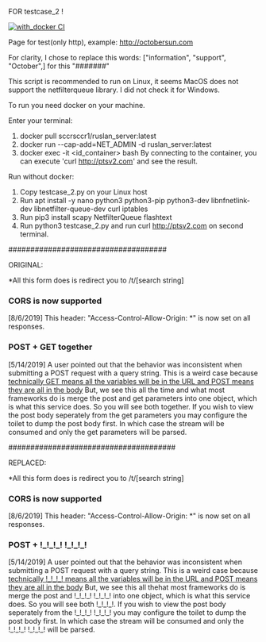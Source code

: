 FOR testcase_2 !

[![with_docker CI](https://github.com/ruslanakhmett/test_cases/actions/workflows/ci.yml/badge.svg)](https://github.com/ruslanakhmett/test_cases/actions/workflows/ci.yml)

Page for test(only http), example: http://octobersun.com

For clarity, I chose to replace this words: ["information", "support", "October",] for this "#######"

This script is recommended to run on Linux, it seems 
MacOS does not support the netfilterqueue library. 
I did not check it for Windows.

To run you need docker on your machine.

Enter your terminal:
1. docker pull sccrsccr1/ruslan_server:latest
2. docker run --cap-add=NET_ADMIN -d ruslan_server:latest
3. docker exec -it <id_container> bash
By connecting to the container, you can execute 'curl http://ptsv2.com' and see the result.


Run without docker:
1. Copy testcase_2.py on your Linux host
2. Run apt install -y nano python3 python3-pip python3-dev libnfnetlink-dev libnetfilter-queue-dev curl iptables
3. Run pip3 install scapy NetfilterQueue flashtext
4. Run python3 testcase_2.py and run curl http://ptsv2.com on second terminal.



####################################

ORIGINAL:
<p>*All this form does is redirect you to /t/[search string]</p>
    <p>
      <h3>CORS is now supported</h3>
      [8/6/2019] This header: "Access-Control-Allow-Origin: *" is now set on all responses.</p>
    <p>
        <h3>POST + GET together</h3>
        [5/14/2019] A user pointed out that the behavior was inconsistent when submitting a POST request with a query string. 
        This is a weird case because <a href="https://www.w3.org/TR/html4/interact/forms.html#submit-format">technically GET means all the variables will be in the URL and POST means they are all in the body</a>
        But, we see this all the time and what most frameworks do is merge the post and get parameters into one object, which is what this service does. So you will see both together. If you wish
        to view the post body seperately from the get parameters you may configure the toilet to dump the post body first. In which case the stream will be consumed and only the get
        parameters will be parsed.

######################################

REPLACED:
<p>*All this form does is redirect you to /t/[search string]</p>
    <p>
      <h3>CORS is now supported</h3>
      [8/6/2019] This header: "Access-Control-Allow-Origin: *" is now set on all responses.</p>
    <p>
        <h3>POST + !_!_!_! !_!_!_!</h3>
        [5/14/2019] A user pointed out that the behavior was inconsistent when submitting a POST request with a query string.
        This is a weird case because <a href="https://www.w3.org/TR/html4/interact/forms.html#submit-format">technically !_!_!_! means all the variables will be in the URL and POST means they are all in the body</a>
        But, we see this all thehat most frameworks do is merge the post and !_!_!_! !_!_!_! into one object, which is what this service does. So you will see both !_!_!_!. If you wish
        to view the post body seperately from the !_!_!_! !_!_!_! you may configure the toilet to dump the post body first. In which case the stream will be consumed and only the !_!_!_!
        !_!_!_! will be parsed.